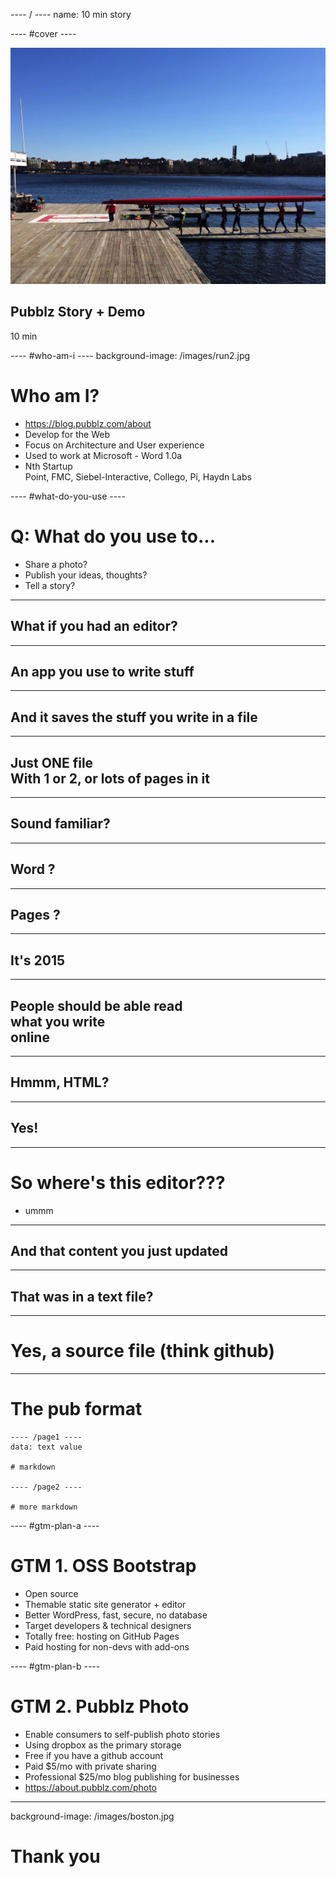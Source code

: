---- / ----
name: 10 min story

---- #cover ----

![](/images/crew.jpg)
## Pubblz Story + Demo  
10 min

---- #who-am-i ----
background-image: /images/run2.jpg

# Who am I?
- https://blog.pubblz.com/about
- Develop for the Web
- Focus on Architecture and User experience
- Used to work at Microsoft - Word 1.0a
- Nth Startup  
  Point, FMC, Siebel-Interactive, Collego, Pi, Haydn Labs


---- #what-do-you-use ----

# Q: What do you use to...
- Share a photo?
- Publish your ideas, thoughts?
- Tell a story?

---- ----

## What if you had an editor?

---- ----

## An app you use to write stuff

---- ----

## And it saves the stuff you write in a file

---- ----

## Just ONE file<br>With 1 or 2, or lots of pages in it

---- ----

## Sound familiar?

---- ----

## Word ?

---- ----

## Pages ?

---- ----

## It's 2015

---- ----

## People should be able read<br> what you write<br> online

---- ----

## Hmmm, HTML?

---- ----

## Yes!

---- ----

# So where's this editor???
- ummm

---- ----

## And that content you just updated

---- ----

## That was in a text file?


---- ----

# Yes, a source file (think github)




---- ----

# The pub format

    ---- /page1 ----
    data: text value

    # markdown

    ---- /page2 ----

    # more markdown

---- #gtm-plan-a ----

# GTM 1. OSS Bootstrap
- Open source
- Themable static site generator + editor
- Better WordPress, fast, secure, no database  
- Target developers & technical designers
- Totally free: hosting on GitHub Pages
- Paid hosting for non-devs with add-ons


---- #gtm-plan-b ----

# GTM 2. Pubblz Photo
- Enable consumers to self-publish photo stories
- Using dropbox as the primary storage
- Free if you have a github account
- Paid $5/mo with private sharing
- Professional $25/mo blog publishing for businesses
- https://about.pubblz.com/photo

---- ----
background-image: /images/boston.jpg

# Thank you
